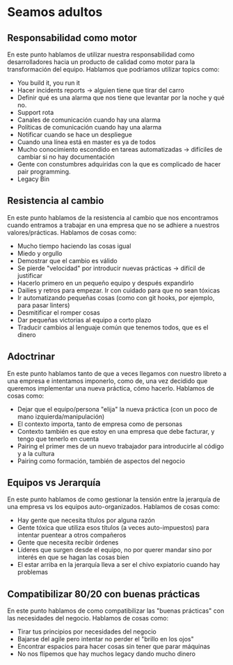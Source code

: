 # Seamos adultos

## Responsabilidad como motor
En este punto hablamos de utilizar nuestra responsabilidad como desarrolladores hacia un producto de calidad como motor para la transformación del equipo. Hablamos que podríamos utilizar topics como:
 - You build it, you run it
 - Hacer incidents reports -> alguien tiene que tirar del carro
 - Definir qué es una alarma que nos tiene que levantar por la noche y qué no.
 - Support rota
 - Canales de comunicación cuando hay una alarma
 - Políticas de comunicación cuando hay una alarma
 - Notificar cuando se hace un despliegue
 - Cuando una línea está en master es ya de todos
 - Mucho conocimiento escondido en tareas automatizadas -> difíciles de cambiar si no hay documentación
 - Gente con constumbres adquiridas con la que es complicado de hacer pair programming.
 - Legacy Bin
 
## Resistencia al cambio
En este punto hablamos de la resistencia al cambio que nos encontramos cuando entramos a trabajar en una empresa que no se adhiere a nuestros valores/prácticas. Hablamos de cosas como:
 - Mucho tiempo haciendo las cosas igual
 - Miedo y orgullo
 - Demostrar que el cambio es válido
 - Se pierde "velocidad" por introducir nuevas prácticas -> difícil de justificar
 - Hacerlo primero en un pequeño equipo y después expandirlo
 - Dailies y retros para empezar. Ir con cuidado para que no sean tóxicas
 - Ir automatizando pequeñas cosas (como con git hooks, por ejemplo, para pasar linters)
 - Desmitificar el romper cosas
 - Dar pequeñas victorias al equipo a corto plazo
 - Traducir cambios al lenguaje común que tenemos todos, que es el dinero
 
## Adoctrinar
En este punto hablamos tanto de que a veces llegamos con nuestro libreto a una empresa e intentamos imponerlo, como de, una vez decidido que queremos implementar una nueva práctica, cómo hacerlo. Hablamos de cosas como:
 - Dejar que el equipo/persona "elija" la nueva práctica (con un poco de mano izquierda/manipulación)
 - El contexto importa, tanto de empresa como de personas
 - Contexto también es que estoy en una empresa que debe facturar, y tengo que tenerlo en cuenta
 - Pairing el primer mes de un nuevo trabajador para introducirle al código y a la cultura
 - Pairing como formación, también de aspectos del negocio
 
## Equipos vs Jerarquía
En este punto hablamos de como gestionar la tensión entre la jerarquía de una empresa vs los equipos auto-organizados. Hablamos de cosas como:
 - Hay gente que necesita títulos por alguna razón
 - Gente tóxica que utiliza esos títulos (a veces auto-impuestos) para intentar puentear a otros compañeros
 - Gente que necesita recibir órdenes
 - Líderes que surgen desde el equipo, no por querer mandar sino por interés en que se hagan las cosas bien
 - El estar arriba en la jerarquía lleva a ser el chivo expiatorio cuando hay problemas
 
## Compatibilizar 80/20 con buenas prácticas
En este punto hablamos de como compatibilizar las "buenas prácticas" con las necesidades del negocio. Hablamos de cosas como:
 - Tirar tus principios por necesidades del negocio
 - Bajarse del agile pero intentar no perder el "brillo en los ojos"
 - Encontrar espacios para hacer cosas sin tener que parar máquinas
 - No nos flipemos que hay muchos legacy dando mucho dinero
